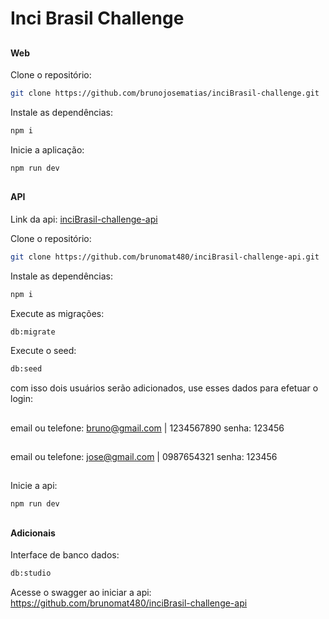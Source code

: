 # Inci Brasil Challenge

##

#### Web
Clone o repositório:
```bash
git clone https://github.com/brunojosematias/inciBrasil-challenge.git
```

Instale as dependências:
```bash
npm i
```

Inicie a aplicação:
```bash
npm run dev
```
##

#### API
Link da api:
<a href="https://github.com/brunomat480/inciBrasil-challenge-api">inciBrasil-challenge-api</a>

Clone o repositório:
```bash
git clone https://github.com/brunomat480/inciBrasil-challenge-api.git
```

Instale as dependências:
```bash
npm i
```

Execute as migrações:
```bash
db:migrate
```

Execute o seed:
```bash
db:seed
```
com isso dois usuários serão adicionados, use esses dados para efetuar o login:
##
email ou telefone: bruno@gmail.com | 1234567890
senha: 123456
##
email ou telefone: jose@gmail.com | 0987654321
senha: 123456
##

Inicie a api:
```bash
npm run dev
```

##

#### Adicionais
Interface de banco dados:
```bash
db:studio
```

Acesse o swagger ao iniciar a api:
<a href="https://github.com/brunomat480/inciBrasil-challenge-api">https://github.com/brunomat480/inciBrasil-challenge-api</a>
